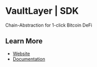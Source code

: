 # VaultLayer | SDK

Chain-Abstraction for 1-click Bitcoin DeFi

## Learn More

- [Website](https://vaultlayer.xyz)
- [Documentation](https://docs.vaultlayer.xyz)